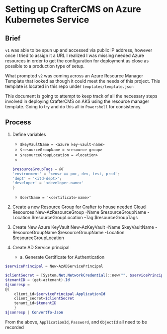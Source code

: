 # Setting up CrafterCMS on Azure Kubernetes Service
## Brief
`v1` was able to be spun up and accessed via public IP address, however once I tried to assign it a URL
I realized I was missing needed Azure resources in order to get the configuration for deployment as close as possible to a production type of setup.

What prompted `v2` was coming across an Azure Resource Manager Template that looked as though it could meet the needs of this project. This template is located in this repo under `templates/template.json`

This document is going to attempt to keep track of all the necessary steps involved in deploying CrafterCMS on AKS using the resource manager template. Going to try and do this all in `Powershell` for consistency.

## Process
1. Define variables
    - `$keyVaultName = <azure key-vault-name>`
    - `$resourceGroupName = <resource-group>`
    - `$resourceGroupLocation = <location>`
    - 
    ```powershell
    $resourceGroupTags = @{ 
    'environment' = '<env> == poc, dev, test, prod';
    'dept' = '<itd-dept>';
    'developer' = '<developer-name>'
    }
    ```
    - `$certName = '<certificate-name>'`

2. Create a new Resource Group for Crafter to house needed Cloud Resources
New-AzResourceGroup -Name $resourceGroupName -Location $resourceGroupLocation -Tag $resourceGroupTags

3. Create New Azure KeyVault
New-AzKeyVault -Name $keyVaultName -ResourceGroupName $resourceGroupName -Location $resourceGroupLocation

3. Create AD Service principal
    - a. Generate Certificate for Authentication

```powershell
$servicePrincipal = New-AzADServicePrincipal

$clientSecret = [System.Net.NetworkCredential]::new("", $servicePrincipal.Secret).Password
$tenantID = (get-aztenant).Id
$jsonresp = 
@{
    client_id=$servicePrincipal.ApplicationId 
    client_secret=$clientSecret
    tenant_id=$tenantID
    }
$jsonresp | ConvertTo-Json
```
From the above, `ApplicationId`, `Password`, and `ObjectId` all need to be recorded